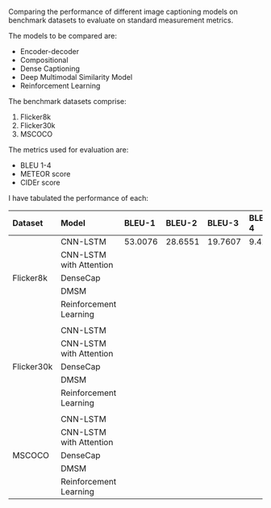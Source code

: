 Comparing the performance of different image captioning models on benchmark datasets to evaluate on standard measurement metrics.

The models to be compared are:

- Encoder-decoder
- Compositional
- Dense Captioning
- Deep Multimodal Similarity Model
- Reinforcement Learning

The benchmark datasets comprise:
1. Flicker8k
2. Flicker30k
3. MSCOCO

The metrics used for evaluation are:

* BLEU 1-4
* METEOR score
* CIDEr score

I have tabulated the performance of each:

| Dataset | Model | BLEU-1 | BLEU-2 | BLEU-3 | BLEU-4 | METEOR | CIDEr |
|:--------|:--------|:--------|:--------|:--------|:--------|:--------|:--------|
| | CNN-LSTM | 53.0076 | 28.6551 | 19.7607 | 9.4241 | | |
| | CNN-LSTM with Attention | | | | | | |
| Flicker8k | DenseCap | | | | | | |
| | DMSM | | | | | | |
| | Reinforcement Learning | | | | | | |
| | | | | | | | |
| | CNN-LSTM | | | | | | |
| | CNN-LSTM with Attention | | | | | | |
| Flicker30k | DenseCap | | | | | | |
| | DMSM | | | | | | |
| | Reinforcement Learning | | | | | | |
| | | | | | | | |
| | CNN-LSTM | | | | | | |
| | CNN-LSTM with Attention | | | | | | |
| MSCOCO | DenseCap | | | | | | |
| | DMSM | | | | | | |
| | Reinforcement Learning | | | | | | |
